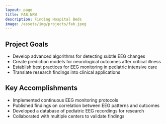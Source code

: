 ```yaml
---
layout: page
title: FAB.NRW
description: Finding Hospital Beds
image: /assets/img/projects/fab.jpeg
---
```


<style>
  /* Hide the description paragraph */
  .note-sm {
    display: none;
  }
</style>


## Project Goals

- Develop advanced algorithms for detecting subtle EEG changes
- Create prediction models for neurological outcomes after critical illness
- Establish best practices for EEG monitoring in pediatric intensive care
- Translate research findings into clinical applications

## Key Accomplishments

- Implemented continuous EEG monitoring protocols
- Published findings on correlation between EEG patterns and outcomes
- Developed a database of pediatric EEG recordings for research
- Collaborated with multiple centers to validate findings
